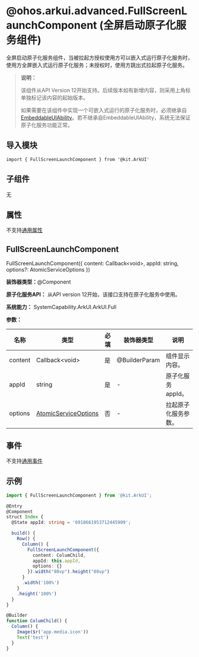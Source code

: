 # @ohos.arkui.advanced.FullScreenLaunchComponent (全屏启动原子化服务组件)


全屏启动原子化服务组件，当被拉起方授权使用方可以嵌入式运行原子化服务时，使用方全屏嵌入式运行原子化服务；未授权时，使用方跳出式拉起原子化服务。


> **说明：**
>
> 该组件从API Version 12开始支持。后续版本如有新增内容，则采用上角标单独标记该内容的起始版本。
>
> 如果需要在该组件中实现一个可嵌入式运行的原子化服务时，必须继承自[EmbeddableUIAbility](../../apis-ability-kit/js-apis-app-ability-embeddableUIAbility.md)。若不继承自EmbeddableUIAbility，系统无法保证原子化服务功能正常。


## 导入模块

```
import { FullScreenLaunchComponent } from '@kit.ArkUI'
```


## 子组件

无

## 属性
不支持[通用属性](ts-universal-attributes-size.md)

## FullScreenLaunchComponent

FullScreenLaunchComponent({ content: Callback\<void>, appId: string, options?: AtomicServiceOptions })

**装饰器类型：**\@Component

**原子化服务API：** 从API version 12开始，该接口支持在原子化服务中使用。

**系统能力：** SystemCapability.ArkUI.ArkUI.Full


**参数：**


| 名称 | 类型 | 必填 | 装饰器类型 | 说明 |
| -------- | -------- | -------- | -------- | -------- |
| content | Callback\<void> | 是 | \@BuilderParam | 组件显示内容。 |
| appId | string | 是 | - | 原子化服务appId。 |
| options | [AtomicServiceOptions](../../apis-ability-kit/js-apis-app-ability-atomicServiceOptions.md) | 否 | - | 拉起原子化服务参数。 |

## 事件
不支持[通用事件](ts-universal-events-click.md)

## 示例

```ts
import { FullScreenLaunchComponent } from '@kit.ArkUI';

@Entry
@Component
struct Index {
  @State appId: string = '6918661953712445909';

  build() {
    Row() {
      Column() {
        FullScreenLaunchComponent({
          content: ColumChild,
          appId: this.appId,
          options: {}
        }).width("80vp").height("80vp")
      }
      .width('100%')
    }
    .height('100%')
  }
}

@Builder
function ColumChild() {
  Column() {
    Image($r('app.media.icon'))
    Text('test')
  }
}
```
